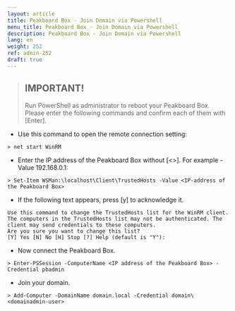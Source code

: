 ```yaml
---
layout: article
title: Peakboard Box - Join Domain via Powershell
menu_title: Peakboard Box - Join Domain via Powershell
description: Peakboard Box - Join Domain via Powershell
lang: en
weight: 252
ref: admin-252
draft: true
---
```


> ## IMPORTANT!
>
> Run PowerShell as administrator to reboot your Peakboard Box. Please enter the
following commands and confirm each of them with [Enter]. 


* Use this command to open the remote connection setting:
```
> net start WinRM
```
* Enter the IP address of the Peakboard Box without [&lt;&gt;]. For example -Value 192.168.0.1: 
```
> Set-Item WSMan:\localhost\Client\TrustedHosts -Value <IP-address of the Peakboard Box>
```
* If the following text appears, press [y] to acknowledge it.
```
Use this command to change the TrustedHosts list for the WinRM client. The computers in the TrustedHosts list may not be authenticated. The client may send credentials to these computers.
Are you sure you want to change this list?
[Y] Yes [N] No [H] Stop [?] Help (default is "Y"): 
```

* Now connect the Peakboard Box.
```
> Enter-PSSession -ComputerName <IP address of the Peakboard Box> -Credential pbadmin
```
* Join your domain.
```
> Add-Computer -DomainName domain.local -Credential domain\<domainadmin-user>
```
